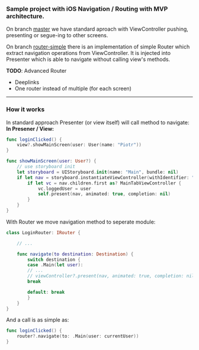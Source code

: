 ### Sample project with iOS Navigation / Routing with MVP architecture.

On branch [master](https://github.com/SparingSoftware/MVP-router "master") we have standard aproach with ViewController pushing, presenting or segue-ing to other screens.

On branch [router-simple](https://github.com/SparingSoftware/MVP-router/tree/simple-router "router-simple") there is an  implementation of simple Router which extract navigation operations from ViewController. It is injected into Presenter which is able to navigate without calling view's methods.

**TODO**: Advanced Router
- Deeplinks
- One router instead of multiple (for each screen)

---

### How it works

In standard approach Presenter (or view itself) will call method to navigate:
**In Presener / View:**
```swift
func loginClicked() {
	view?.showMainScreen(user: User(name: "Piotr"))
}
```
```swift
func showMainScreen(user: User?) {
	// use storyboard init
	let storyboard = UIStoryboard.init(name: "Main", bundle: nil)
	if let nav = storyboard.instantiateViewController(withIdentifier: "MainTabNav") as? UINavigationController {
		if let vc = nav.children.first as? MainTabViewController {
			vc.loggedUser = user
			self.present(nav, animated: true, completion: nil)
		}
	}
}
```

With Router we move navigation method to seperate module:
```swift
class LoginRouter: IRouter {

	// ...

	func navigate(to destination: Destination) {
		switch destination {
		case .Main(let user):
		// ...
		// viewController?.present(nav, animated: true, completion: nil)
		break

		default: break
		}
	}
}
```
And a call is as simple as:
```swift
func loginClicked() {
	router?.navigate(to: .Main(user: currentUser))
}
```

